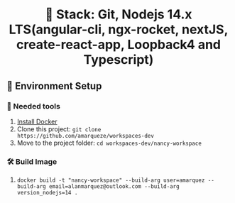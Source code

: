 <h1 align="center">
  🎯 Stack: Git, Nodejs 14.x LTS(angular-cli, ngx-rocket, nextJS, create-react-app, Loopback4 and Typescript)
</h1>

## 🚀 Environment Setup

### 🐳 Needed tools

1. [Install Docker](https://www.docker.com/get-started)
2. Clone this project: `git clone https://github.com/amarqueze/workspaces-dev`
3. Move to the project folder: `cd workspaces-dev/nancy-workspace`

### 🛠️ Build Image

1. `docker build -t "nancy-workspace" --build-arg user=amarquez --build-arg email=alanmarquez@outlook.com --build-arg version_nodejs=14 .`